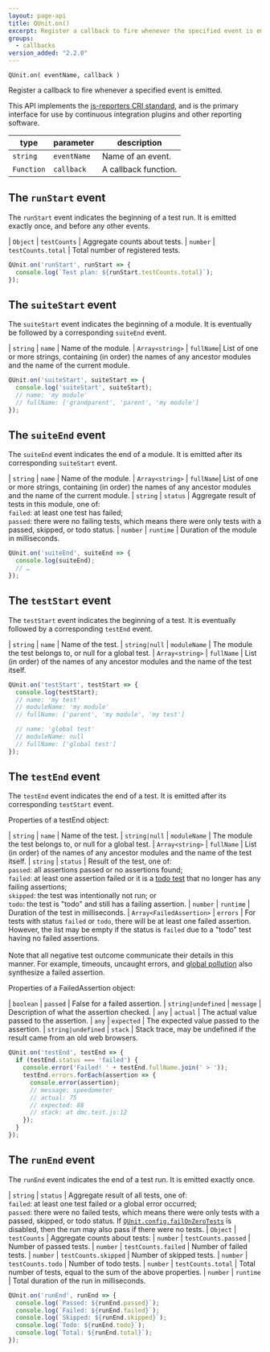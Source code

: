 ```yaml
---
layout: page-api
title: QUnit.on()
excerpt: Register a callback to fire whenever the specified event is emitted.
groups:
  - callbacks
version_added: "2.2.0"
---
```


`QUnit.on( eventName, callback )`

Register a callback to fire whenever a specified event is emitted.

This API implements the [js-reporters CRI standard](https://github.com/js-reporters/js-reporters/blob/v2.1.0/spec/cri-draft.adoc), and is the primary interface for use by continuous integration plugins and other reporting software.

| type | parameter | description
|--|--|--
| `string` | `eventName` | Name of an event.
| `Function` | `callback`| A callback function.

## The `runStart` event

The `runStart` event indicates the beginning of a test run. It is emitted exactly once, and before any other events.

| `Object` | `testCounts` | Aggregate counts about tests.
| `number` | `testCounts.total` | Total number of registered tests.

```js
QUnit.on('runStart', runStart => {
  console.log(`Test plan: ${runStart.testCounts.total}`);
});
```
## The `suiteStart` event

The `suiteStart` event indicates the beginning of a module. It is eventually be followed by a corresponding `suiteEnd` event.

| `string` | `name` | Name of the module.
| `Array<string>` | `fullName`| List of one or more strings, containing (in order) the names of any ancestor modules and the name of the current module.

```js
QUnit.on('suiteStart', suiteStart => {
  console.log('suiteStart', suiteStart);
  // name: 'my module'
  // fullName: ['grandparent', 'parent', 'my module']
});
```

## The `suiteEnd` event

The `suiteEnd` event indicates the end of a module. It is emitted after its corresponding `suiteStart` event.

| `string` | `name` | Name of the module.
| `Array<string>` | `fullName`| List of one or more strings, containing (in order) the names of any ancestor modules and the name of the current module.
| `string` | `status` | Aggregate result of tests in this module, one of:<br>`failed`: at least one test has failed; <br>`passed`: there were no failing tests, which means there were only tests with a passed, skipped, or todo status.
| `number` | `runtime` | Duration of the module in milliseconds.

```js
QUnit.on('suiteEnd', suiteEnd => {
  console.log(suiteEnd);
  // …
});
```

## The `testStart` event

The `testStart` event indicates the beginning of a test. It is eventually followed by a corresponding `testEnd` event.

| `string` | `name` | Name of the test.
| `string|null` | `moduleName` | The module the test belongs to, or null for a global test.
| `Array<string>` | `fullName` | List (in order) of the names of any ancestor modules and the name of the test itself.

```js
QUnit.on('testStart', testStart => {
  console.log(testStart);
  // name: 'my test'
  // moduleName: 'my module'
  // fullName: ['parent', 'my module', 'my test']

  // name: 'global test'
  // moduleName: null
  // fullName: ['global test']
});
```

## The `testEnd` event

The `testEnd` event indicates the end of a test. It is emitted after its corresponding `testStart` event.

Properties of a testEnd object:

| `string` | `name` | Name of the test.
| `string|null` | `moduleName` | The module the test belongs to, or null for a global test.
| `Array<string>` | `fullName` | List (in order) of the names of any ancestor modules and the name of the test itself.
| `string` | `status` | Result of the test, one of:<br>`passed`: all assertions passed or no assertions found;<br>`failed`: at least one assertion failed or it is a [todo test](../QUnit/test.todo.md) that no longer has any failing assertions;<br>`skipped`: the test was intentionally not run; or<br>`todo`: the test is "todo" and still has a failing assertion.
| `number` | `runtime` | Duration of the test in milliseconds.
| `Array<FailedAssertion>` | `errors` | For tests with status `failed` or `todo`, there will be at least one failed assertion. However, the list may be empty if the status is `failed` due to a "todo" test having no failed assertions.<br><br>Note that all negative test outcome communicate their details in this manner. For example, timeouts, uncaught errors, and [global pollution](../config/noglobals.md) also synthesize a failed assertion.

Properties of a FailedAssertion object:

| `boolean` | `passed` | False for a failed assertion.
| `string|undefined` | `message` | Description of what the assertion checked.
| `any` | `actual` | The actual value passed to the assertion.
| `any` | `expected` | The expected value passed to the assertion.
| `string|undefined` | `stack` | Stack trace, may be undefined if the result came from an old web browsers.

```js
QUnit.on('testEnd', testEnd => {
  if (testEnd.status === 'failed') {
    console.error('Failed! ' + testEnd.fullName.join(' > '));
    testEnd.errors.forEach(assertion => {
      console.error(assertion);
      // message: speedometer
      // actual: 75
      // expected: 88
      // stack: at dmc.test.js:12
    });
  }
});
```

## The `runEnd` event

The `runEnd` event indicates the end of a test run. It is emitted exactly once.

| `string` | `status` | Aggregate result of all tests, one of:<br>`failed`: at least one test failed or a global error occurred;<br>`passed`: there were no failed tests, which means there were only tests with a passed, skipped, or todo status. If [`QUnit.config.failOnZeroTests`](../config/failOnZeroTests.md) is disabled, then the run may also pass if there were no tests.
| `Object` | `testCounts` | Aggregate counts about tests:
| `number` | `testCounts.passed` | Number of passed tests.
| `number` | `testCounts.failed` | Number of failed tests.
| `number` | `testCounts.skipped` | Number of skipped tests.
| `number` | `testCounts.todo` | Number of todo tests.
| `number` | `testCounts.total` | Total number of tests, equal to the sum of the above properties.
| `number` | `runtime` | Total duration of the run in milliseconds.

```js
QUnit.on('runEnd', runEnd => {
  console.log(`Passed: ${runEnd.passed}`);
  console.log(`Failed: ${runEnd.failed}`);
  console.log(`Skipped: ${runEnd.skipped}`);
  console.log(`Todo: ${runEnd.todo}`);
  console.log(`Total: ${runEnd.total}`);
});
```
